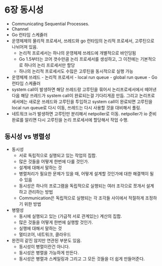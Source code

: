 # 6장 동시성

* Communicating Sequential Processes.
* Channel
* Go 런타임 스케쥴러
* 운영체제의 물리적 프로세서, 쓰레드와 go 런타임의 논리적 프로세서, 고루틴으로 나뉘어져 있음.
  * 논리적 프로세서는 하나의 운영체제 쓰레드에 개별적으로 바인딩됨
  * Go 1.5부터는 코어 갯수만큼 논리 프로세서를 생성하고, 그 이전에는 기본적으로 하나의 논리 프로세서만 할당
  * 하나의 논리적 프로세서도 수많은 고루틴을 동시적으로 실행 가능
* 운영체제 쓰레드 - 논리적 프로세서 - local run queue - global run queue - Go 런타임 스케쥴러
* system call이 발생하면 해당 쓰레드랑 고루틴을 묶어서 논리프로세서에서 떼어낸 다음 해당 쓰레드가 system call이 완료되는걸 기다리게끔 만듬. 그리고 논리프로세서에는 새로운 쓰레드와 고루틴을 투입하고 system call이 완료되면 고루틴을 local run queue로 다시 이동, 쓰레드는 다시 사용할 것을 대비해서 풀링. 
* 네트워크 io가 발생하면 고루틴만 분리해서 netpoller로 이동. netpoller가 io 준비 완료를 알리면 다시 고루틴을 논리 프로세서에 할당해서 작업 수행. 

## 동시성 vs 병렬성

* 동시성
  * 서로 독립적으로 실행되고 있는 작업의 집합. 
  * 많은 것들을 어떻게 한번에 다룰 것인가.
  * 설계에 대해서 말하는 것
  * 병렬처리가 필요한 문제가 있을 때, 어떻게 설계할 것인가에 대한 해결책이 될 수 있음
  * 동시성은 하나의 프로그램을 독립적으로 실행되는 여러 조각으로 쪼개서 설계하고 관리하는 방법
  * Communication은 독립적으로 실행되는 각 조각들 사이에서 적절하게 조정하기 위한 방법
* 병렬성
  * 동시에 실행되고 있는 \(가급적 서로 관계있는\) 계산의 집합. 
  * 많은 것들을 어떻게 한번에 실행할 것인가.
  * 실행에 대해서 말하는 것
  * 멀티코어, 네트워크, 클라우드 
* 완전히 같진 않지만 연관된 부분도 있음.
  * 동시성이 병렬이란건 아니다.
  * 동시성은 병렬을 가능하게 만든다.
  * 동시성은 병렬과 스케일링과 그리고 그 모든 것들을 더 쉽게 만들어준다.



